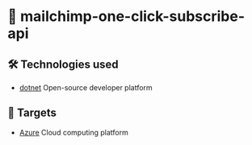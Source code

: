 # 🧩 mailchimp-one-click-subscribe-api

## 🛠️ Technologies used
- [dotnet](https://dotnet.microsoft.com/) Open-source developer platform
<!-- - [Terraform](https://www.terraform.io/) Infrastructure as Code tool -->

## 🎯 Targets
- [Azure](https://portal.azure.com/) Cloud computing platform